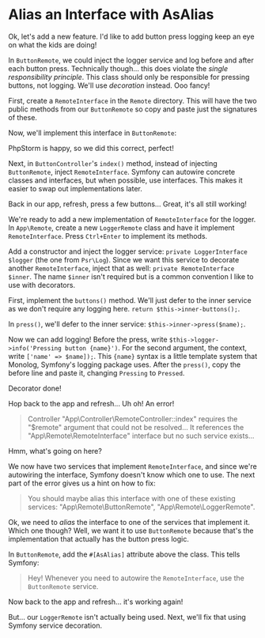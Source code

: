 # Alias an Interface with AsAlias

Ok, let's add a new feature. I'd like to add button press logging keep an eye
on what the kids are doing!

In `ButtonRemote`, we could inject the logger service and log before and after
each button press. Technically though... this does violate the *single responsibility
principle*. This class should only be responsible for pressing buttons, not
logging. We'll use *decoration* instead. Ooo fancy!

First, create a `RemoteInterface` in the `Remote` directory. This will have the
two public methods from our `ButtonRemote` so copy and paste just the signatures
of these.

Now, we'll implement this interface in `ButtonRemote`:

PhpStorm is happy, so we did this correct, perfect!

Next, in `ButtonController`'s `index()` method, instead of injecting
`ButtonRemote`, inject `RemoteInterface`. Symfony can autowire concrete classes
and interfaces, but when possible, use interfaces. This makes it easier to swap
out implementations later.

Back in our app, refresh, press a few buttons... Great, it's all still working!

We're ready to add a new implementation of `RemoteInterface` for the logger.
In `App\Remote`, create a new `LoggerRemote` class and have it implement
`RemoteInterface`. Press `Ctrl+Enter` to implement its methods.

Add a constructor and inject the logger service:
`private LoggerInterface $logger` (the one from `Psr\Log`). Since we want this
service to decorate another `RemoteInterface`, inject that as well:
`private RemoteInterface $inner`. The name `$inner` isn't required but is a
common convention I like to use with decorators.

First, implement the `buttons()` method. We'll just defer to the inner service
as we don't require any logging here. `return $this->inner-buttons();`.

In `press()`, we'll defer to the inner service: `$this->inner->press($name);`.

Now we can add logging! Before the press, write
`$this->logger->info('Pressing button {name}')`. For the second argument, the
context, write `['name' => $name]);`. This `{name}` syntax is a little template
system that Monolog, Symfony's logging package uses. After the `press()`, copy
the before line and paste it, changing `Pressing` to `Pressed`.

Decorator done!

Hop back to the app and refresh... Uh oh! An error!

> Controller "App\Controller\RemoteController::index" requires the "$remote"
> argument that could not be resolved...
> It references the "App\Remote\RemoteInterface" interface but no such service
> exists...

Hmm, what's going on here? 

We now have two services that implement `RemoteInterface`, and since we're
autowiring the interface, Symfony doesn't know which one to use. The next part
of the error gives us a hint on how to fix:

> You should maybe alias this interface with one of these existing services:
> "App\Remote\ButtonRemote", "App\Remote\LoggerRemote".

Ok, we need to *alias* the interface to one of the services that implement it.
Which one though? Well, we want it to use `ButtonRemote` because that's the
implementation that actually has the button press logic.

In `ButtonRemote`, add the `#[AsAlias]` attribute above the class. This tells
Symfony:

> Hey! Whenever you need to autowire the `RemoteInterface`, use the
> `ButtonRemote` service.

Now back to the app and refresh... it's working again!

But... our `LoggerRemote` isn't actually being used. Next, we'll fix that using
Symfony service decoration.
